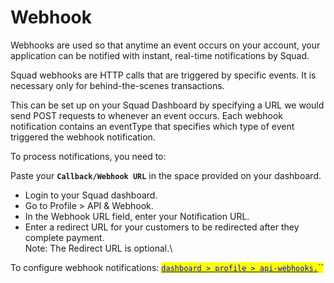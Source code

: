 # Webhook

Webhooks are used so that anytime an event occurs on your account, your application can be notified with instant, real-time notifications by Squad.

Squad webhooks are HTTP calls that are triggered by specific events. It is necessary only for behind-the-scenes transactions.&#x20;

This can be set up on your Squad Dashboard by specifying a URL we would send POST requests to whenever an event occurs. Each webhook notification contains an eventType that specifies which type of event triggered the webhook notification.&#x20;

To process notifications, you need to:

Paste your **`Callback/Webhook URL`** in the space provided on your dashboard.

* Login to your Squad dashboard.&#x20;
* Go to Profile > API & Webhook.
* In the Webhook URL field, enter your Notification URL.
* Enter a redirect URL for your customers to be redirected after they complete payment. \
  Note: The Redirect URL is optional.\


To configure webhook notifications: [<mark style="color:blue;">`dashboard > profile > api-webhooks.`</mark>](https://dashboard.squadinc.co/profile/api-webhooks)<mark style="color:blue;">``</mark>
